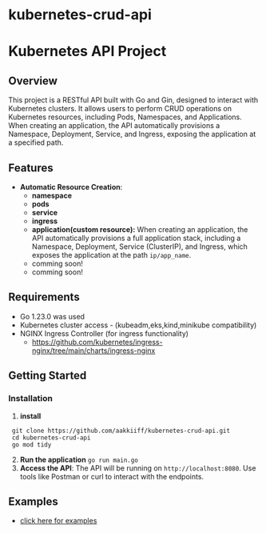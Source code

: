 # kubernetes-crud-api

# Kubernetes API Project

## Overview

This project is a RESTful API built with Go and Gin, designed to interact with Kubernetes clusters. It allows users to perform CRUD operations on Kubernetes resources, including Pods, Namespaces, and Applications. When creating an application, the API automatically provisions a Namespace, Deployment, Service, and Ingress, exposing the application at a specified path.

## Features


- **Automatic Resource Creation**:
	- **namespace**
	- **pods**
	- **service**
	- **ingress**
	- **application(custom resource):** When creating an application, the API automatically provisions a full application stack, including a Namespace, Deployment, Service (ClusterIP), and Ingress, which exposes the application at the path `ip/app_name`.
	- comming soon!
	-  comming soon!


## Requirements

- Go 1.23.0 was used
- Kubernetes cluster access - (kubeadm,eks,kind,minikube compatibility)
- NGINX Ingress Controller (for ingress functionality) 
	- https://github.com/kubernetes/ingress-nginx/tree/main/charts/ingress-nginx

## Getting Started

### Installation

1. **install**
  ```
   git clone https://github.com/aakkiiff/kubernetes-crud-api.git
   cd kubernetes-crud-api
   go mod tidy
```

2. **Run the application**
`go run main.go`
3. **Access the API**: The API will be running on `http://localhost:8080`. Use tools like Postman or curl to interact with the endpoints.

## Examples
- [click here for examples](./examples/routes.md)